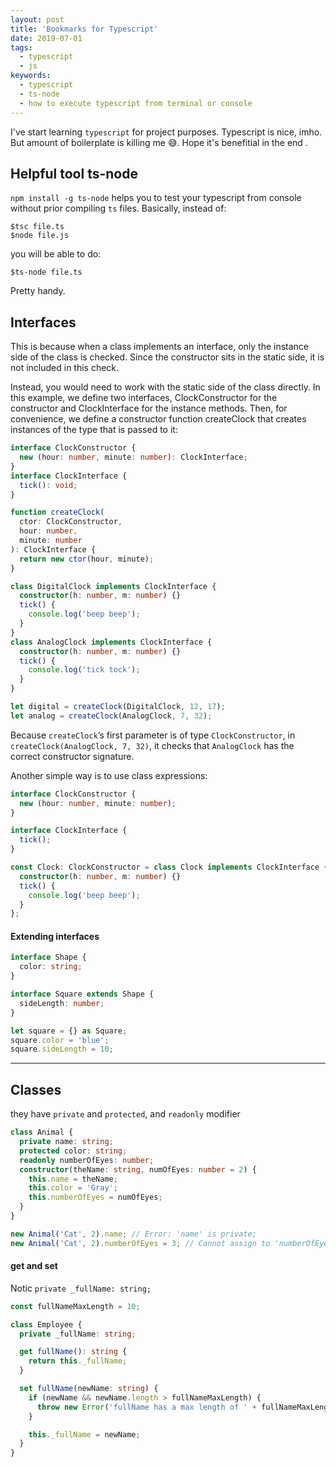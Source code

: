 ```yaml
---
layout: post
title: 'Bookmarks for Typescript'
date: 2019-07-01
tags:
  - typescript
  - js
keywords:
  - typescript
  - ts-node
  - how to execute typescript from terminal or console
---
```


I've start learning `typescript` for project purposes. Typescript is nice, imho. But amount of boilerplate is killing me 😅. Hope it's benefitial in the end .

<!--more-->

## Helpful tool ts-node

`npm install -g ts-node` helps you to test your typescript from console without prior compiling `ts` files. Basically, instead of:

```
$tsc file.ts
$node file.js
```

you will be able to do:

```
$ts-node file.ts
```

Pretty handy.

## Interfaces

This is because when a class implements an interface, only the instance side of the class is checked. Since the constructor sits in the static side, it is not included in this check.

Instead, you would need to work with the static side of the class directly. In this example, we define two interfaces, ClockConstructor for the constructor and ClockInterface for the instance methods. Then, for convenience, we define a constructor function createClock that creates instances of the type that is passed to it:

```typescript
interface ClockConstructor {
  new (hour: number, minute: number): ClockInterface;
}
interface ClockInterface {
  tick(): void;
}

function createClock(
  ctor: ClockConstructor,
  hour: number,
  minute: number
): ClockInterface {
  return new ctor(hour, minute);
}

class DigitalClock implements ClockInterface {
  constructor(h: number, m: number) {}
  tick() {
    console.log('beep beep');
  }
}
class AnalogClock implements ClockInterface {
  constructor(h: number, m: number) {}
  tick() {
    console.log('tick tock');
  }
}

let digital = createClock(DigitalClock, 12, 17);
let analog = createClock(AnalogClock, 7, 32);
```

Because `createClock`’s first parameter is of type `ClockConstructor`, in `createClock(AnalogClock, 7, 32)`, it checks that `AnalogClock` has the correct constructor signature.

Another simple way is to use class expressions:

```typescript
interface ClockConstructor {
  new (hour: number, minute: number);
}

interface ClockInterface {
  tick();
}

const Clock: ClockConstructor = class Clock implements ClockInterface {
  constructor(h: number, m: number) {}
  tick() {
    console.log('beep beep');
  }
};
```

#### Extending interfaces

```typescript
interface Shape {
  color: string;
}

interface Square extends Shape {
  sideLength: number;
}

let square = {} as Square;
square.color = 'blue';
square.sideLength = 10;
```

---

## Classes

they have `private` and `protected`, and `readonly` modifier

```typescript
class Animal {
  private name: string;
  protected color: string;
  readonly numberOfEyes: number;
  constructor(theName: string, numOfEyes: number = 2) {
    this.name = theName;
    this.color = 'Gray';
    this.numberOfEyes = numOfEyes;
  }
}

new Animal('Cat', 2).name; // Error: 'name' is private;
new Animal('Cat', 2).numberOfEyes = 3; // Cannot assign to 'numberOfEyes' because it is a read-only property.
```

#### get and set

Notic `private _fullName: string;`

```typescript
const fullNameMaxLength = 10;

class Employee {
  private _fullName: string;

  get fullName(): string {
    return this._fullName;
  }

  set fullName(newName: string) {
    if (newName && newName.length > fullNameMaxLength) {
      throw new Error('fullName has a max length of ' + fullNameMaxLength);
    }

    this._fullName = newName;
  }
}
```

##
